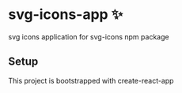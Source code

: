 # svg-icons-app &#10024;
svg icons application for svg-icons npm package 

## Setup 
This project is bootstrapped with create-react-app
